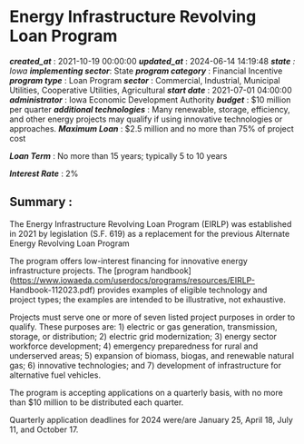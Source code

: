 # Energy Infrastructure Revolving Loan Program 
 ***created_at*** : 2021-10-19 00:00:00 
 ***updated_at*** : 2024-06-14 14:19:48 
 ***state** : Iowa 
 **implementing sector***: State 
 ***program category*** : Financial Incentive 
 ***program type*** : Loan Program 
 ***sector*** : Commercial, Industrial, Municipal Utilities, Cooperative Utilities, Agricultural 
 ***start date*** : 2021-07-01 04:00:00 
 ***administrator*** : Iowa Economic Development Authority 
 ***budget*** : $10 million per quarter 
 ***additional technologies*** : Many renewable, storage, efficiency, and other energy projects may qualify if using innovative technologies or approaches. 
 ***Maximum Loan*** : $2.5 million and no more than 75% of project cost

 
 ***Loan Term*** : No more than 15 years; typically 5 to 10 years

 
 ***Interest Rate*** : 2%

 
 ## Summary : 
 The Energy Infrastructure Revolving Loan Program (EIRLP) was established in
2021 by legislation (S.F. 619) as a replacement for the previous Alternate
Energy Revolving Loan Program

The program offers low-interest financing for innovative energy infrastructure
projects. The [program
handbook](https://www.iowaeda.com/userdocs/programs/resources/EIRLP-
Handbook-112023.pdf) provides examples of eligible technology and project
types; the examples are intended to be illustrative, not exhaustive.

Projects must serve one or more of seven listed project purposes in order to
qualify. These purposes are: 1) electric or gas generation, transmission,
storage, or distribution; 2) electric grid modernization; 3) energy sector
workforce development; 4) emergency preparedness for rural and underserved
areas; 5) expansion of biomass, biogas, and renewable natural gas; 6)
innovative technologies; and 7) development of infrastructure for alternative
fuel vehicles.

The program is accepting applications on a quarterly basis, with no more than
$10 million to be distributed each quarter.

Quarterly application deadlines for 2024 were/are January 25, April 18, July
11, and October 17.

 
 